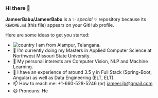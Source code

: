 ### Hi there 👋


**JameerBabu/JameerBabu** is a ✨ _special_ ✨ repository because its `README.md` (this file) appears on your GitHub profile.

Here are some ideas to get you started:
-  ![country](https://github.com/JameerBabu/JameerBabu/assets/20906632/02dd8ff4-2c34-4acd-8b0a-df840830d8c7) I am from Alampur, Telangana.
- 🔭 I’m currently doing my Masters in Applied Computer Science at Northwest Missouri State University.
- 🌱 My personal interests are Computer Vision, NLP and Machine Learning.
- 👯 I have an experience of around 3.5 y in Full Stack (Spring-Boot, Angular) as well as Data Engineering (ELT, ELT).
- 📫 How to reach me: +1-660-528-5246 (or) jameer.jb@gmail.com
- 😄 Pronouns: He
<!--
- 🤔 I’m looking for help with ...
- 💬 Ask me about ...

- ⚡ Fun fact: ...
-->
